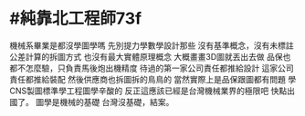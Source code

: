 # #純靠北工程師73f



機械系畢業是都沒學圖學嗎
先別提力學數學設計那些
沒有基準概念，沒有未標註公差計算的拆圖方式
也沒有最大實體原理概念
大概畫畫3D圖就丟出去做
品保也都不怎麼驗，只負責馬後炮出機精度
待過的第一家公司責任都推給設計
這家公司責任都推給裝配
然後供應商也拆圖拆的鳥鳥的
當然實際上是品保跟圖都有問題
學CNS製圖標準學工程圖學辛酸的
反正這應該已經是台灣機械業界的極限吧
快點出國了。
圖學是機械的基礎
台灣沒基礎，結案。
